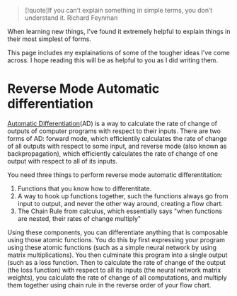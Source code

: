 > [!quote]If you can’t explain something in simple terms, you don’t understand it.
> Richard Feynman 

When learning new things, I've found it extremely helpful to explain things in their most simplest of forms.

This page includes my explainations of some of the tougher ideas I've come across. I hope reading this will be as helpful to you as I did writing them.

# Reverse Mode Automatic differentiation #

[Automatic Differentiation](https://en.wikipedia.org/wiki/Automatic_differentiation)(AD) is a way to calculate the rate of change of outputs of computer programs with respect to their inputs. There are two forms of AD: forward mode, which efficientily calculates the rate of change of all outputs with respect to some input, and reverse mode (also known as backpropagation), which efficiently calculates the rate of change of one output with respect to all of its inputs.

You need three things to perform reverse mode automatic differentitation:
1. Functions that you know how to differentitate.
2. A way to hook up functions together, such the functions always go from input to output, and never the other way around, creating a flow chart.
3. The Chain Rule from calculus, which essentially says "when functions are nested, their rates of change multiply"

Using these components, you can differentiate anything that is composable using those atomic functions. You do this by first expressing your program using these atomic functions (such as a simple neural network by using matrix multiplications). You then culminate this program into a single output (such as a loss function. Then to calculate the rate of change of the output (the loss function) with respect to all its inputs (the neural network matrix weights), you calculate the rate of change of all computations, and multiply them together using chain rule in the reverse order of your flow chart.
